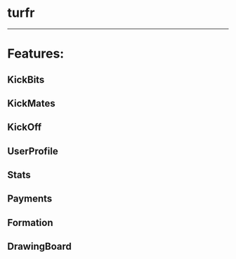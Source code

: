 # turfr

---
# Features: 

## KickBits

## KickMates

## KickOff

## UserProfile

## Stats

## Payments

## Formation

## DrawingBoard
